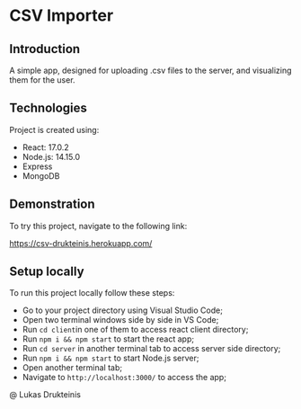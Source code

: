 # CSV Importer

## Introduction
A simple app, designed for uploading .csv files to the server, and visualizing them for the user.

## Technologies
Project is created using:
* React: 17.0.2
* Node.js: 14.15.0
* Express
* MongoDB

## Demonstration
To try this project, navigate to the following link:

https://csv-drukteinis.herokuapp.com/

## Setup locally
To run this project locally follow these steps:

- Go to your project directory using Visual Studio Code;
- Open two terminal windows side by side in VS Code;
- Run `cd client`in one of them to access react client directory;
- Run ```npm i && npm start``` to start the react app;
- Run `cd server` in another terminal tab to access server side directory;
- Run ```npm i && npm start``` to start Node.js server;
- Open another terminal tab;
- Navigate to `http://localhost:3000/` to access the app;

@ Lukas Drukteinis
